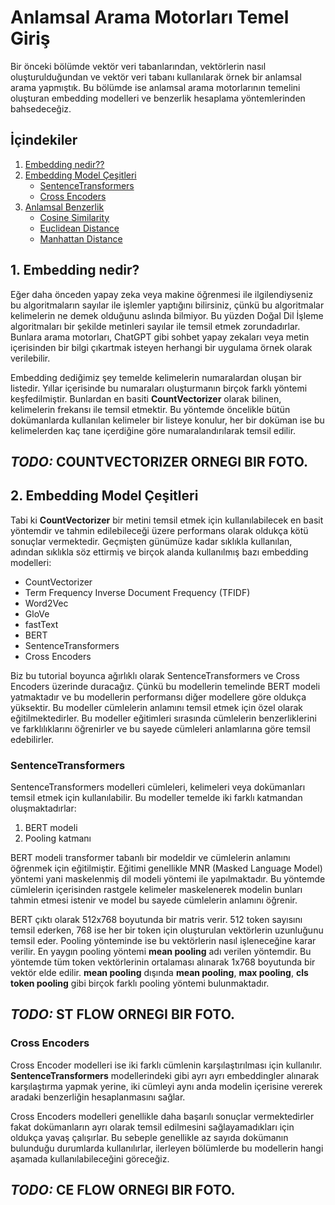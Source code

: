 # Anlamsal Arama Motorları Temel Giriş

Bir önceki bölümde vektör veri tabanlarından, vektörlerin nasıl oluşturulduğundan ve vektör veri tabanı kullanılarak örnek bir anlamsal arama yapmıştık. Bu bölümde ise anlamsal arama motorlarının temelini oluşturan embedding modelleri ve benzerlik hesaplama yöntemlerinden bahsedeceğiz.

## İçindekiler
1. [Embedding nedir??](#1-embedding-nedir)
2. [Embedding Model Çeşitleri](#2-embedding-model-çeşitleri)
    * [SentenceTransformers](#sentenceTransformers)
    * [Cross Encoders](#cross-encoders)
3. [Anlamsal Benzerlik](#3-benzerlik-nasıl-hesaplanır)
    * [Cosine Similarity](#cosine-similarity)
    * [Euclidean Distance](#euclidean-distance)
    * [Manhattan Distance](#manhattan-distance)


## 1. Embedding nedir?
Eğer daha önceden yapay zeka veya makine öğrenmesi ile ilgilendiyseniz bu algoritmaların sayılar ile işlemler yaptığını bilirsiniz, çünkü bu algoritmalar kelimelerin ne demek olduğunu aslında bilmiyor. Bu yüzden Doğal Dil İşleme algoritmaları bir şekilde metinleri sayılar ile temsil etmek zorundadırlar. Bunlara arama motorları, ChatGPT gibi sohbet yapay zekaları veya metin içerisinden bir bilgi çıkartmak isteyen herhangi bir uygulama örnek olarak verilebilir.

Embedding dediğimiz şey temelde kelimelerin numaralardan oluşan bir listedir. Yıllar içerisinde bu numaraları oluşturmanın birçok farklı yöntemi keşfedilmiştir. Bunlardan en basiti **CountVectorizer** olarak bilinen, kelimelerin frekansı ile temsil etmektir. Bu yöntemde öncelikle bütün dokümanlarda kullanılan kelimeler bir listeye konulur, her bir doküman ise bu kelimelerden kaç tane içerdiğine göre numaralandırılarak temsil edilir.

## ***TODO:*** COUNTVECTORIZER ORNEGI BIR FOTO.


## 2. Embedding Model Çeşitleri

Tabi ki **CountVectorizer** bir metini temsil etmek için kullanılabilecek en basit yöntemdir ve tahmin edilebileceği üzere performans olarak oldukça kötü sonuçlar vermektedir. Geçmişten günümüze kadar sıklıkla kullanılan, adından sıklıkla söz ettirmiş ve birçok alanda kullanılmış bazı embedding modelleri:

* CountVectorizer
* Term Frequency Inverse Document Frequency (TFIDF)
* Word2Vec
* GloVe
* fastText
* BERT
* SentenceTransformers
* Cross Encoders


Biz bu tutorial boyunca ağırlıklı olarak SentenceTransformers ve Cross Encoders üzerinde duracağız. Çünkü bu modellerin temelinde BERT modeli yatmaktadır ve bu modellerin performansı diğer modellere göre oldukça yüksektir. Bu modeller cümlelerin anlamını temsil etmek için özel olarak eğitilmektedirler. Bu modeller eğitimleri sırasında cümlelerin benzerliklerini ve farklılıklarını öğrenirler ve bu sayede cümleleri anlamlarına göre temsil edebilirler.

### SentenceTransformers
SentenceTransformers modelleri cümleleri, kelimeleri veya dokümanları temsil etmek için kullanılabilir. Bu modeller temelde iki farklı katmandan oluşmaktadırlar:
1. BERT modeli
2. Pooling katmanı

BERT modeli transformer tabanlı bir modeldir ve cümlelerin anlamını öğrenmek için eğitilmiştir. Eğitimi genellikle MNR (Masked Language Model) yöntemi yani maskelenmiş dil modeli yöntemi ile yapılmaktadır. Bu yöntemde cümlelerin içerisinden rastgele kelimeler maskelenerek modelin bunları tahmin etmesi istenir ve model bu sayede cümlelerin anlamını öğrenir.

BERT çıktı olarak 512x768 boyutunda bir matris verir. 512 token sayısını temsil ederken, 768 ise her bir token için oluşturulan vektörlerin uzunluğunu temsil eder. Pooling yönteminde ise bu vektörlerin nasıl işleneceğine karar verilir. En yaygın pooling yöntemi **mean pooling** adı verilen yöntemdir. Bu yöntemde tüm token vektörlerinin ortalaması alınarak 1x768 boyutunda bir vektör elde edilir.
**mean pooling** dışında **mean pooling**, **max pooling**, **cls token pooling** gibi birçok farklı pooling yöntemi bulunmaktadır.

## ***TODO:*** ST FLOW ORNEGI BIR FOTO.

### Cross Encoders
Cross Encoder modelleri ise iki farklı cümlenin karşılaştırılması için kullanılır. **SentenceTransformers** modellerindeki gibi ayrı ayrı embeddingler alınarak karşılaştırma yapmak yerine, iki cümleyi aynı anda modelin içerisine vererek aradaki benzerliğin hesaplanmasını sağlar. 

Cross Encoders modelleri genellikle daha başarılı sonuçlar vermektedirler fakat dokümanların ayrı olarak temsil edilmesini sağlayamadıkları için oldukça yavaş çalışırlar. Bu sebeple genellikle az sayıda dokümanın bulunduğu durumlarda kullanılırlar, ilerleyen bölümlerde bu modellerin hangi aşamada kullanılabileceğini göreceğiz.

## ***TODO:*** CE FLOW ORNEGI BIR FOTO.




